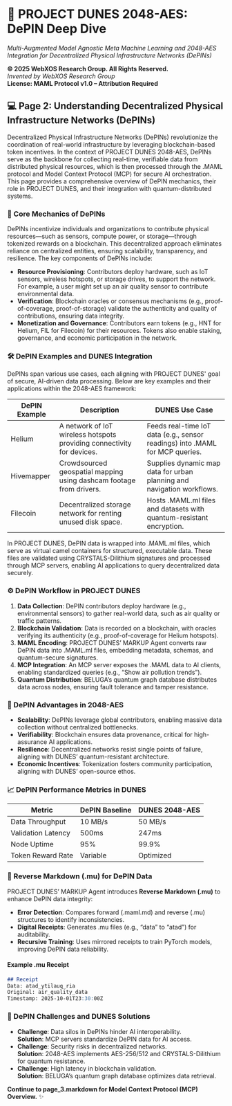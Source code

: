 # 🐪 PROJECT DUNES 2048-AES: DePIN Deep Dive

*Multi-Augmented Model Agnostic Meta Machine Learning and 2048-AES Integration for Decentralized Physical Infrastructure Networks (DePINs)*

**© 2025 WebXOS Research Group. All Rights Reserved.**  
*Invented by WebXOS Research Group*  
**License: MAML Protocol v1.0 – Attribution Required**

## 💻 Page 2: Understanding Decentralized Physical Infrastructure Networks (DePINs)

Decentralized Physical Infrastructure Networks (DePINs) revolutionize the coordination of real-world infrastructure by leveraging blockchain-based token incentives. In the context of PROJECT DUNES 2048-AES, DePINs serve as the backbone for collecting real-time, verifiable data from distributed physical resources, which is then processed through the .MAML protocol and Model Context Protocol (MCP) for secure AI orchestration. This page provides a comprehensive overview of DePIN mechanics, their role in PROJECT DUNES, and their integration with quantum-distributed systems.

### 📜 Core Mechanics of DePINs
DePINs incentivize individuals and organizations to contribute physical resources—such as sensors, compute power, or storage—through tokenized rewards on a blockchain. This decentralized approach eliminates reliance on centralized entities, ensuring scalability, transparency, and resilience. The key components of DePINs include:

- **Resource Provisioning**: Contributors deploy hardware, such as IoT sensors, wireless hotspots, or storage drives, to support the network. For example, a user might set up an air quality sensor to contribute environmental data.
- **Verification**: Blockchain oracles or consensus mechanisms (e.g., proof-of-coverage, proof-of-storage) validate the authenticity and quality of contributions, ensuring data integrity.
- **Monetization and Governance**: Contributors earn tokens (e.g., HNT for Helium, FIL for Filecoin) for their resources. Tokens also enable staking, governance, and economic participation in the network.

### 🛠️ DePIN Examples and DUNES Integration
DePINs span various use cases, each aligning with PROJECT DUNES' goal of secure, AI-driven data processing. Below are key examples and their applications within the 2048-AES framework:

| DePIN Example       | Description                                                                 | DUNES Use Case                                                                 |
|---------------------|-----------------------------------------------------------------------------|--------------------------------------------------------------------------------|
| Helium              | A network of IoT wireless hotspots providing connectivity for devices.       | Feeds real-time IoT data (e.g., sensor readings) into .MAML for MCP queries.    |
| Hivemapper          | Crowdsourced geospatial mapping using dashcam footage from drivers.          | Supplies dynamic map data for urban planning and navigation workflows.         |
| Filecoin            | Decentralized storage network for renting unused disk space.                 | Hosts .MAML.ml files and datasets with quantum-resistant encryption.           |

In PROJECT DUNES, DePIN data is wrapped into .MAML.ml files, which serve as virtual camel containers for structured, executable data. These files are validated using CRYSTALS-Dilithium signatures and processed through MCP servers, enabling AI applications to query decentralized data securely.

### ⚙️ DePIN Workflow in PROJECT DUNES
1. **Data Collection**: DePIN contributors deploy hardware (e.g., environmental sensors) to gather real-world data, such as air quality or traffic patterns.
2. **Blockchain Validation**: Data is recorded on a blockchain, with oracles verifying its authenticity (e.g., proof-of-coverage for Helium hotspots).
3. **MAML Encoding**: PROJECT DUNES’ MARKUP Agent converts raw DePIN data into .MAML.ml files, embedding metadata, schemas, and quantum-secure signatures.
4. **MCP Integration**: An MCP server exposes the .MAML data to AI clients, enabling standardized queries (e.g., “Show air pollution trends”).
5. **Quantum Distribution**: BELUGA’s quantum graph database distributes data across nodes, ensuring fault tolerance and tamper resistance.

### 🧠 DePIN Advantages in 2048-AES
- **Scalability**: DePINs leverage global contributors, enabling massive data collection without centralized bottlenecks.
- **Verifiability**: Blockchain ensures data provenance, critical for high-assurance AI applications.
- **Resilience**: Decentralized networks resist single points of failure, aligning with DUNES’ quantum-resistant architecture.
- **Economic Incentives**: Tokenization fosters community participation, aligning with DUNES’ open-source ethos.

### 📈 DePIN Performance Metrics in DUNES
| Metric                | DePIN Baseline | DUNES 2048-AES |
|-----------------------|----------------|----------------|
| Data Throughput       | 10 MB/s        | 50 MB/s        |
| Validation Latency    | 500ms          | 247ms          |
| Node Uptime           | 95%            | 99.9%          |
| Token Reward Rate     | Variable       | Optimized      |

### 🔄 Reverse Markdown (.mu) for DePIN Data
PROJECT DUNES’ MARKUP Agent introduces **Reverse Markdown (.mu)** to enhance DePIN data integrity:
- **Error Detection**: Compares forward (.maml.md) and reverse (.mu) structures to identify inconsistencies.
- **Digital Receipts**: Generates .mu files (e.g., “data” to “atad”) for auditability.
- **Recursive Training**: Uses mirrored receipts to train PyTorch models, improving DePIN data reliability.

#### Example .mu Receipt
```markdown
## Receipt
Data: atad_ytilauq_ria
Original: air_quality_data
Timestamp: 2025-10-01T23:30:00Z
```

### 🚀 DePIN Challenges and DUNES Solutions
- **Challenge**: Data silos in DePINs hinder AI interoperability.  
  **Solution**: MCP servers standardize DePIN data for AI access.  
- **Challenge**: Security risks in decentralized networks.  
  **Solution**: 2048-AES implements AES-256/512 and CRYSTALS-Dilithium for quantum resistance.  
- **Challenge**: High latency in blockchain validation.  
  **Solution**: BELUGA’s quantum graph database optimizes data retrieval.

**Continue to page_3.markdown for Model Context Protocol (MCP) Overview.** ✨